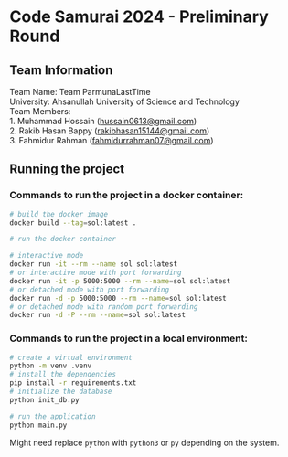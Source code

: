 # Code Samurai 2024 - Preliminary Round

## Team Information
Team Name: Team ParmunaLastTime \
University: Ahsanullah University of Science and Technology \
Team Members: \
    1. Muhammad Hossain (hussain0613@gmail.com) \
    2. Rakib Hasan Bappy (rakibhasan15144@gmail.com) \
    3. Fahmidur Rahman (fahmidurrahman07@gmail.com)

## Running the project

### Commands to run the project in a docker container:
```bash
# build the docker image
docker build --tag=sol:latest .

# run the docker container

# interactive mode
docker run -it --rm --name sol sol:latest
# or interactive mode with port forwarding
docker run -it -p 5000:5000 --rm --name=sol sol:latest
# or detached mode with port forwarding
docker run -d -p 5000:5000 --rm --name=sol sol:latest
# or detached mode with random port forwarding
docker run -d -P --rm --name=sol sol:latest
```

### Commands to run the project in a local environment:
```bash
# create a virtual environment
python -m venv .venv
# install the dependencies
pip install -r requirements.txt
# initialize the database
python init_db.py

# run the application
python main.py
```
Might need replace `python` with `python3` or `py` depending on the system.
